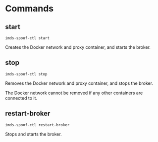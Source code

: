 # Commands

## start

`imds-spoof-ctl start`

Creates the Docker network and proxy container, and starts the broker.

## stop

`imds-spoof-ctl stop`

Removes the Docker network and proxy container, and stops the broker.

The Docker network cannot be removed if any other containers are connected to it.

## restart-broker

`imds-spoof-ctl restart-broker`

Stops and starts the broker.